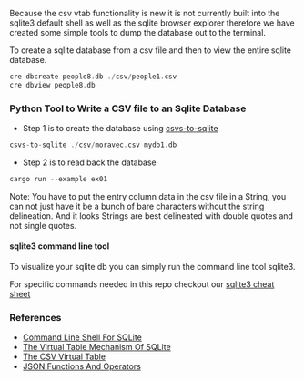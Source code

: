 
Because the csv vtab functionality is new it is not currently built into the sqlite3 default shell as well as the sqlite browser explorer therefore we have created some simple tools to dump the database out to the terminal.

To create a sqlite database from a csv file and then to view the entire sqlite database.

```rust
cre dbcreate people8.db ./csv/people1.csv
cre dbview people8.db
```

### Python Tool to Write a CSV file to an Sqlite Database

* Step 1 is to create the database using
[csvs-to-sqlite](https://github.com/simonw/csvs-to-sqlite)

```rust
csvs-to-sqlite ./csv/moravec.csv mydb1.db
```

* Step 2 is to read back the database

```rust
cargo run --example ex01
```

Note: You have to put the entry column data in the csv file in a String, you can not just have it be a bunch of bare characters without the string delineation. And it looks Strings are best delineated with double quotes and not single quotes.

#### sqlite3 command line tool

To visualize your sqlite db you can simply run the command line tool sqlite3.

For specific commands needed in this repo checkout our
[sqlite3 cheat sheet](./sqlite3.md)

### References

* [Command Line Shell For SQLite](https://sqlite.org/cli.html)
* [The Virtual Table Mechanism Of SQLite](https://www.sqlite.org/vtab.html)
* [The CSV Virtual Table](https://www.sqlite.org/csv.html)
* [JSON Functions And Operators](https://www.sqlite.org/json1.html)
